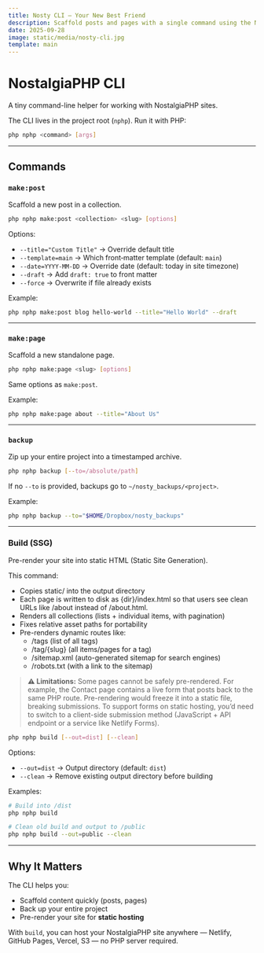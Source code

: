 ```yaml
---
title: Nosty CLI — Your New Best Friend
description: Scaffold posts and pages with a single command using the Nosty CLI helper.
date: 2025-09-28
image: static/media/nosty-cli.jpg
template: main
---
```


# NostalgiaPHP CLI

A tiny command-line helper for working with NostalgiaPHP sites.

The CLI lives in the project root (`nphp`). Run it with PHP:

```bash
php nphp <command> [args]
```

---

## Commands

### `make:post`

Scaffold a new post in a collection.

```bash
php nphp make:post <collection> <slug> [options]
```

Options:
- `--title="Custom Title"` → Override default title
- `--template=main` → Which front‑matter template (default: `main`)
- `--date=YYYY-MM-DD` → Override date (default: today in site timezone)
- `--draft` → Add `draft: true` to front matter
- `--force` → Overwrite if file already exists

Example:

```bash
php nphp make:post blog hello-world --title="Hello World" --draft
```

---

### `make:page`

Scaffold a new standalone page.

```bash
php nphp make:page <slug> [options]
```

Same options as `make:post`.

Example:

```bash
php nphp make:page about --title="About Us"
```

---

### `backup`

Zip up your entire project into a timestamped archive.

```bash
php nphp backup [--to=/absolute/path]
```

If no `--to` is provided, backups go to `~/nosty_backups/<project>`.

Example:

```bash
php nphp backup --to="$HOME/Dropbox/nosty_backups"
```

---

### Build (SSG)

Pre-render your site into static HTML (Static Site Generation).

This command:
- Copies static/ into the output directory
- Each page is written to disk as {dir}/index.html so that users see clean URLs like /about instead of /about.html.
- Renders all collections (lists + individual items, with pagination)
- Fixes relative asset paths for portability
- Pre-renders dynamic routes like:
  - /tags (list of all tags)
  - /tag/{slug} (all items/pages for a tag)
  - /sitemap.xml (auto-generated sitemap for search engines)
  - /robots.txt (with a link to the sitemap)

>**⚠️ Limitations:** Some pages cannot be safely pre-rendered. For example, the Contact page contains a live form that posts back to the same PHP route. Pre-rendering would freeze it into a static file, breaking submissions. To support forms on static hosting, you’d need to switch to a client-side submission method (JavaScript + API endpoint or a service like Netlify Forms).

<div style="min-height: var(--size-1-5)"></div>

```bash
php nphp build [--out=dist] [--clean]
```

Options:
- `--out=dist` → Output directory (default: `dist`)
- `--clean` → Remove existing output directory before building

Examples:

```bash
# Build into /dist
php nphp build

# Clean old build and output to /public
php nphp build --out=public --clean
```

---

## Why It Matters

The CLI helps you:

- Scaffold content quickly (posts, pages)
- Back up your entire project
- Pre-render your site for **static hosting**

With `build`, you can host your NostalgiaPHP site anywhere — Netlify, GitHub Pages, Vercel, S3 — no PHP server required.
